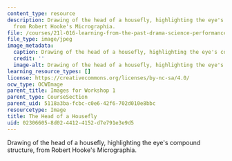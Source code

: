 ```yaml
---
content_type: resource
description: Drawing of the head of a housefly, highlighting the eye's compound structure,
  from Robert Hooke's Micrographia.
file: /courses/21l-016-learning-from-the-past-drama-science-performance-spring-2009/023066058d0244124152d7e791e3e9d5_05.jpg
file_type: image/jpeg
image_metadata:
  caption: Drawing of the head of a housefly, highlighting the eye's compound structure.
  credit: ''
  image-alt: Drawing of the head of a housefly, highlighting the eye's compound structure.
learning_resource_types: []
license: https://creativecommons.org/licenses/by-nc-sa/4.0/
ocw_type: OCWImage
parent_title: Images for Workshop 1
parent_type: CourseSection
parent_uid: 5118a3ba-fcbc-c0e6-42f6-702d010e8bbc
resourcetype: Image
title: The Head of a Housefly
uid: 02306605-8d02-4412-4152-d7e791e3e9d5
---
```

Drawing of the head of a housefly, highlighting the eye's compound structure, from Robert Hooke's Micrographia.